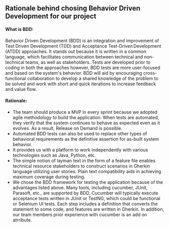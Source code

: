 ## Rationale behind chosing Behavior Driven Development for our project

#### What is BDD: 

Behavior Driven Development (BDD) is an integration and improvement of Test Driven Development (TDD) and Acceptance Test-Driven Development (ATDD) approaches. It stands out because it is written in a common language, which facilitates communication between technical and non-technical teams, as well as stakeholders. Tests are developed prior to coding in both the approaches however, BDD tests are more user-focused and based on the system's behavior. BDD will aid by encouraging cross-functional collaboration to develop a shared knowledge of the problem to be solved and work with short and quick iterations to increase feedback and value flow.

#### Rationale: 

- The team should produce a MVP in every sprint because we adopted agile methodology to build the application. When tests are automated, they verify that the system continues to behave as expected even as it evolves. As a result, Release on Demand is possible.  
- Automated BDD tests can also be used to replace other types of behavioral requirements as the definitive assertion for as-built system behavior. 
- It provides us with a platform to work independently with various technologies such as Java, Python, etc. 
- The simple notion of layman text in the form of a feature file enables technical resource stakeholders to construct scenarios in Gherkin language utilizing user stories. Plain text compatibility aids in achieving maximum coverage during testing. 
- We chose the BDD framework for testing the application because of the advantages listed above. Many tools, including cucumber, JUnit, Parasoft, etc., are supported by BDD. Cucumber will typically execute acceptance tests written in JUnit or TestNG, which could be functional or Selenium UI tests. Each step includes a definition that converts the statement to some code, and features are written in Gherkin. In addition, our team members prior experience with cucumber is an add on atrribute. 
